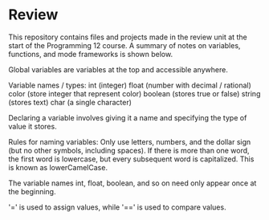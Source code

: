 # Review
This repository contains files and projects made in the review unit at the start of the Programming 12 course. A summary of notes on variables, functions, and mode frameworks is shown below.

Global variables are variables at the top and accessible anywhere.

Variable names / types:
    int (integer)
    float (number with decimal / rational)
    color (store integer that represent color)
    boolean (stores true or false)
    string (stores text)
    char (a single character)

Declaring a variable involves giving it a name and specifying the type of value it stores.

Rules for naming variables:
    Only use letters, numbers, and the dollar sign (but no other symbols, including spaces).
    If there is more than one word, the first word is lowercase, but every subsequent word is capitalized. This is known as lowerCamelCase.

The variable names int, float, boolean, and so on need only appear once at the beginning.

'=' is used to assign values, while '==' is used to compare values.
